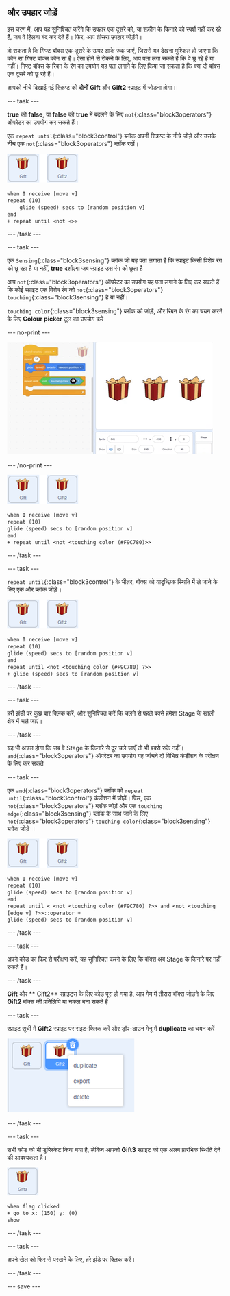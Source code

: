 ## और उपहार जोड़ें

इस चरण में, आप यह सुनिश्चित करेंगे कि उपहार एक दूसरे को, या स्क्रीन के किनारे को स्पर्श नहीं कर रहे हैं, जब वे हिलना बंद कर देते हैं। फिर, आप तीसरा उपहार जोड़ेंगे।

हो सकता है कि गिफ्ट बॉक्स एक-दूसरे के ऊपर आके रुक जाएं, जिससे यह देखना मुश्किल हो जाएगा कि कौन सा गिफ्ट बॉक्स कौन सा है। ऐसा होने से रोकने के लिए, आप पता लगा सकते हैं कि वे छू रहे हैं या नहीं। गिफ्ट बॉक्स के रिबन के रंग का उपयोग यह पता लगाने के लिए किया जा सकता है कि क्या दो बॉक्स एक दूसरे को छू रहे हैं।

आपको नीचे दिखाई गई स्क्रिप्ट को **दोनों** **Gift** और **Gift2** स्प्राइट में जोड़ना होगा।

--- task ---

**true** को **false**, या **false** को **true** में बदलने के लिए `not`{:class="block3operators"} ऑपरेटर का उपयोग कर सकते हैं।

एक `repeat until`{:class="block3control"} ब्लॉक अपनी स्क्रिप्ट के नीचे जोड़ें और उसके नीच एक `not`{:class="block3operators"} ब्लॉक रखें।

![gift स्प्राइट की छवि](images/gift-gift2-sprite.png)


```blocks3
when I receive [move v]
repeat (10)
    glide (speed) secs to [random position v]
end
+ repeat until <not <>>
```

--- /task ---

--- task ---

एक `Sensing`{:class="block3sensing"} ब्लॉक जो यह पता लगाता है कि स्प्राइट किसी विशेष रंग को छू रहा है या नहीं, **true** दर्शाएगा जब स्प्राइट उस रंग को छूता है

आप `not`{:class="block3operators"} ऑपरेटर का उपयोग यह पता लगाने के लिए कर सकते हैं कि कोई स्प्राइट एक विशेष रंग को `not`{:class="block3operators"} `touching`{:class="block3sensing"} है या नहीं।

`touching color`{:class="block3sensing"} ब्लॉक को जोड़ें, और रिबन के रंग का चयन करने के लिए **Colour picker** टूल का उपयोग करें

--- no-print ---

![उपहार रिबन के रंग का चयन करने के लिए उपयोग किए जा रहे कलर पिकर को दिखाते हुए एनिमेटेड gif](images/color-picker.gif)

--- /no-print ---

![gift स्प्राइट की छवि](images/gift-gift2-sprite.png)

```blocks3
when I receive [move v]
repeat (10)
glide (speed) secs to [random position v]
end
+ repeat until <not <touching color (#F9C780)>>
```

--- /task ---

--- task ---

`repeat until`{:class="block3control"} के भीतर, बॉक्स को यादृच्छिक स्थिति में ले जाने के लिए एक और ब्लॉक जोड़ें।

![gift स्प्राइट की छवि](images/gift-gift2-sprite.png)

```blocks3
when I receive [move v]
repeat (10)
glide (speed) secs to [random position v]
end
repeat until <not <touching color (#F9C780) ?>>
+ glide (speed) secs to [random position v]
```

--- /task ---

--- task ---

हरी झंडी पर कुछ बार क्लिक करें, और सुनिश्चित करें कि चलने से पहले बक्से हमेशा Stage के खाली क्षेत्र में चले जाएं।

--- /task ---

यह भी अच्छा होगा कि जब वे Stage के किनारे से दूर चले जाएँ तो भी बक्से रुके नहीं। `and`{:class="block3operators"} ऑपरेटर का उपयोग यह जाँचने दो विभिन्न कंडीशन के परीक्षण के लिए कर सकते

--- task ---

एक `and`{:class="block3operators"} ब्लॉक को `repeat until`{:class="block3control"} कंडीशन में जोड़ें। फिर, एक `not`{:class="block3operators"} ब्लॉक जोड़ें और एक `touching edge`{:class="block3sensing"} ब्लॉक के साथ जाने के लिए `not`{:class="block3operators"} `touching color`{:class="block3sensing"} ब्लॉक जोड़ें ।

![gift स्प्राइट की छवि](images/gift-gift2-sprite.png)

```blocks3
when I receive [move v]
repeat (10)
glide (speed) secs to [random position v]
end
repeat until < <not <touching color (#F9C780) ?>> and <not <touching [edge v] ?>>::operator +
glide (speed) secs to [random position v]
```

--- /task ---

--- task ---

अपने कोड का फिर से परीक्षण करें, यह सुनिश्चित करने के लिए कि बॉक्स अब Stage के किनारे पर नहीं रुकते हैं।

--- /task ---

**Gift** और ** Gift2** स्प्राइट्स के लिए कोड पूरा हो गया है, आप गेम में तीसरा बॉक्स जोड़ने के लिए **Gift2** बॉक्स की प्रतिलिपि या नकल बना सकते हैं

--- task ---

स्प्राइट सूची में **Gift2** स्प्राइट पर राइट-क्लिक करें और ड्रॉप-डाउन मेनू में **duplicate** का चयन करें

![चयनित डुप्लिकेट के साथ ड्रॉप डाउन मेनू दिखाने वाली छवि](images/duplicate-sprite.png)

--- /task ---

--- task ---

सभी कोड को भी डुप्लिकेट किया गया है, लेकिन आपको **Gift3** स्प्राइट को एक अलग प्रारंभिक स्थिति देने की आवश्यकता है।

![gift3 स्प्राइट की छवि](images/gift3-sprite.png)

```blocks3
when flag clicked
+ go to x: (150) y: (0)
show
```
--- /task ---

--- task ---

अपने खेल को फिर से परखने के लिए, हरे झंडे पर क्लिक करें।

--- /task ---

--- save ---
